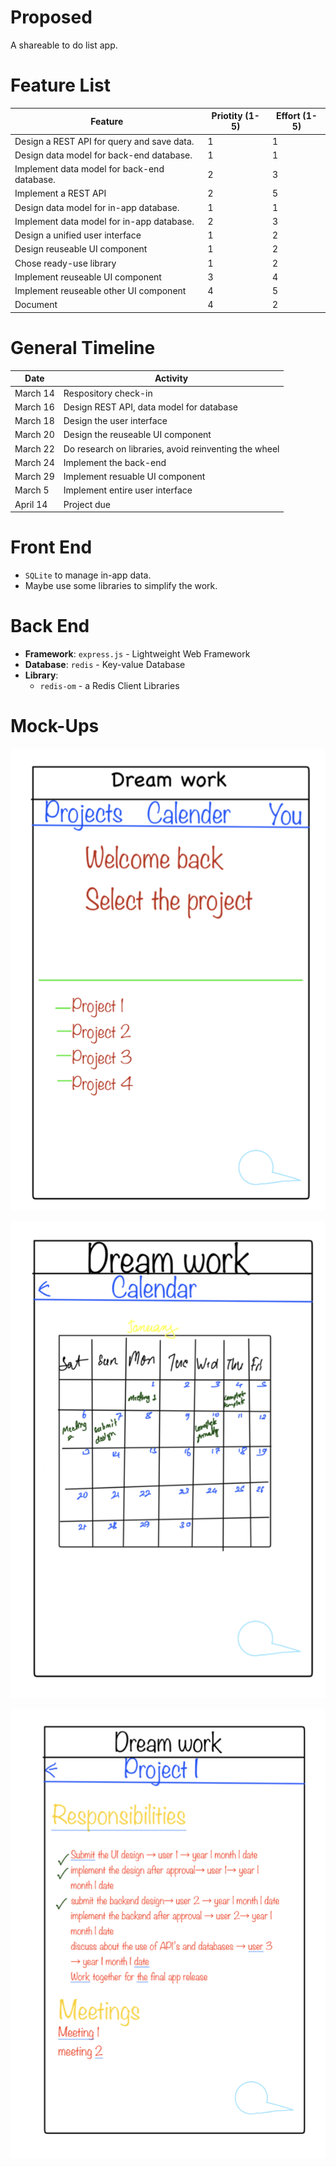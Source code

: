 # Proposed
A shareable to do list app.

# Feature List
|Feature|Priotity (1-5)|Effort (1-5)|
|-----|-----|----|
| Design a REST API for query and save data. | 1| 1|
| Design data model for back-end database. | 1| 1|
| Implement data model for back-end database. | 2| 3|
| Implement a REST API | 2| 5|
| Design data model for in-app database.| 1| 1|
| Implement data model for in-app database.| 2| 3|
| Design a unified user interface| 1| 2|
| Design reuseable UI component| 1| 2|
| Chose ready-use library| 1| 2|
| Implement reuseable UI component| 3| 4|
| Implement reuseable other UI component| 4| 5|
| Document | 4| 2|

# General Timeline
|Date|Activity|
|----|--------|
|March 14| Respository check-in|
|March 16| Design REST API, data model for database|
|March 18| Design the user interface|
|March 20| Design the reuseable UI component|
|March 22| Do research on libraries, avoid reinventing the wheel|
|March 24| Implement the back-end|
|March 29| Implement resuable UI component|
|March 5| Implement entire user interface|
|April 14| Project due|

# Front End
- ```SQLite``` to manage in-app data.
- Maybe use some libraries to simplify the work.

# Back End
- **Framework**: ```express.js``` - Lightweight Web Framework
- **Database**: ```redis``` - Key-value Database
- **Library**: 
  - ```redis-om``` - a Redis Client Libraries

# Mock-Ups
![home page](/proposal/img/homePage.png)

![calendar page](img/calendarPage.png)

![project page](img/projectPage.png)